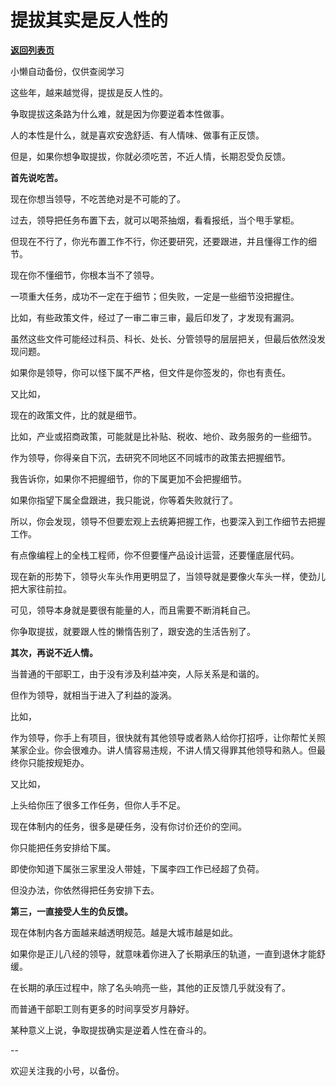 # 提拔其实是反人性的

[**返回列表页**](/gzh/费曼的小茶馆)

小懒自动备份，仅供查阅学习

这些年，越来越觉得，提拔是反人性的。

争取提拔这条路为什么难，就是因为你要逆着本性做事。  

人的本性是什么，就是喜欢安逸舒适、有人情味、做事有正反馈。

但是，如果你想争取提拔，你就必须吃苦，不近人情，长期忍受负反馈。

**首先说吃苦。**

现在你想当领导，不吃苦绝对是不可能的了。

过去，领导把任务布置下去，就可以喝茶抽烟，看看报纸，当个甩手掌柜。

但现在不行了，你光布置工作不行，你还要研究，还要跟进，并且懂得工作的细节。

现在你不懂细节，你根本当不了领导。

一项重大任务，成功不一定在于细节；但失败，一定是一些细节没把握住。

比如，有些政策文件，经过了一审二审三审，最后印发了，才发现有漏洞。  

虽然这些文件可能经过科员、科长、处长、分管领导的层层把关，但最后依然没发现问题。  

如果你是领导，你可以怪下属不严格，但文件是你签发的，你也有责任。  

又比如，

现在的政策文件，比的就是细节。  

比如，产业或招商政策，可能就是比补贴、税收、地价、政务服务的一些细节。

作为领导，你得亲自下沉，去研究不同地区不同城市的政策去把握细节。

我告诉你，如果你不把握细节，你的下属更加不会把握细节。

如果你指望下属全盘跟进，我只能说，你等着失败就行了。

所以，你会发现，领导不但要宏观上去统筹把握工作，也要深入到工作细节去把握工作。  

有点像编程上的全栈工程师，你不但要懂产品设计运营，还要懂底层代码。

现在新的形势下，领导火车头作用更明显了，当领导就是要像火车头一样，使劲儿把大家往前拉。  

可见，领导本身就是要很有能量的人，而且需要不断消耗自己。

你争取提拔，就要跟人性的懒惰告别了，跟安逸的生活告别了。  

**其次，再说不近人情。**

当普通的干部职工，由于没有涉及利益冲突，人际关系是和谐的。

但作为领导，就相当于进入了利益的漩涡。

比如，  

作为领导，你手上有项目，很快就有其他领导或者熟人给你打招呼，让你帮忙关照某家企业。你会很难办。讲人情容易违规，不讲人情又得罪其他领导和熟人。但最终你只能按规矩办。

又比如，

上头给你压了很多工作任务，但你人手不足。

现在体制内的任务，很多是硬任务，没有你讨价还价的空间。  

你只能把任务安排给下属。

即使你知道下属张三家里没人带娃，下属李四工作已经超了负荷。

但没办法，你依然得把任务安排下去。

**第三，一直接受人生的负反馈。**  

现在体制内各方面越来越透明规范。越是大城市越是如此。

如果你是正儿八经的领导，就意味着你进入了长期承压的轨道，一直到退休才能舒缓。  

在长期的承压过程中，除了名头响亮一些，其他的正反馈几乎就没有了。  

而普通干部职工则有更多的时间享受岁月静好。

某种意义上说，争取提拔确实是逆着人性在奋斗的。  

\--  

欢迎关注我的小号，以备份。

  

